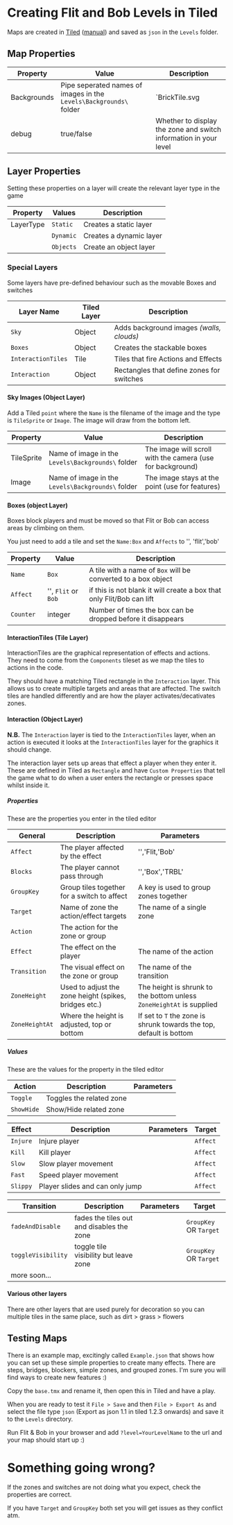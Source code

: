 # Creating Flit and Bob Levels in Tiled
Maps are created in [Tiled](https://www.mapeditor.org/) ([manual](http://doc.mapeditor.org/en/stable/)) and saved as `json` in the `Levels` folder.

## Map Properties

| Property | Value | Description |
|---|---|---|
| Backgrounds | Pipe seperated names of images in the `Levels\Backgrounds\` folder | `BrickTile.svg|Gnome.svg|WallTile.svg|Clouds.svg|Tools.svg` |
| debug | true/false | Whether to display the zone and switch information in your level |

## Layer Properties

Setting these properties on a layer will create the relevant layer type in the game

| Property | Values | Description |
|----------|----------|-----------|
| LayerType | `Static` | Creates a static layer | Just for images (background, over top etc.|
| | `Dynamic` | Creates a dynamic layer | Used only for the Coins and InteractionTiles |
| | `Objects` | Create an object layer | Used only for Boxes and Interaction |

### Special Layers
Some layers have pre-defined behaviour such as the movable Boxes and switches

| Layer Name | Tiled Layer| Description |
|----------|--|--------|
| `Sky` | Object | Adds background images _(walls, clouds)_ |
| `Boxes` | Object |Creates the stackable boxes | 
| `InteractionTiles` | Tile | Tiles that fire Actions and Effects |
| `Interaction` | Object |Rectangles that define zones for switches |

#### Sky Images (Object Layer)
Add a Tiled `point` where the `Name` is the filename of the image and the type is `TileSprite` or `Image`. The image will draw from the bottom left.

| Property | Value | Description |
|---|---|---|
| TileSprite | Name of image in the `Levels\Backgrounds\` folder | The image will scroll with the camera (use for background) |
| Image | Name of image in the `Levels\Backgrounds\` folder | The image stays at the point (use for features) |

#### Boxes (object Layer)
Boxes block players and must be moved so that Flit or Bob can access areas by climbing on them. 

You just need to add a tile and set the `Name:Box` and `Affects` to '', 'flit','bob'

| Property | Value | Description |
|---|---|---|
| `Name` | `Box` | A tile with a name of `Box` will be converted to a box object |
| `Affect` | '', `Flit` or `Bob` | if this is not blank it will create a box that only Flit/Bob can lift |
| `Counter` | integer | Number of times the box can be dropped before it disappears |

#### InteractionTiles (Tile Layer)
InteractionTiles are the graphical representation of effects and actions. They need to come from the `Components` tileset as we map the tiles to actions in the code. 

They should have a matching Tiled rectangle in the `Interaction` layer. This allows us to create multiple targets and areas that are affected. The switch tiles are handled differently and are how the player activates/decativates zones.

#### Interaction (Object Layer)

__N.B.__ The `Interaction` layer is tied to the `InteractionTiles` layer, when an action is executed it looks at the `InteractionTiles` layer for the graphics it should change.

The interaction layer sets up areas that effect a player when they enter it. These are defined in Tiled as  `Rectangle` and have `Custom Properties` that tell the game what to do when a user enters the rectangle or presses space whilst inside it.

##### Properties
These are the properties you enter in the tiled editor

| General | Description | Parameters |
|---|---|---|
| `Affect` | The player affected by the effect | '','Flit,'Bob' |
| `Blocks` | The player cannot pass through | '','Box','TRBL' |
| `GroupKey` | Group tiles together for a switch to affect | A key is used to group zones together  |
| `Target` | Name of zone the action/effect targets | The name of a single zone |
| `Action` | The action for the zone or group |  |
| `Effect` | The effect on the player | The name of the action |
| `Transition` | The visual effect on the zone or group | The name of the transition |
| `ZoneHeight` | Used to adjust the zone height (spikes, bridges etc.) | The height is shrunk to the bottom unless `ZoneHeightAt` is supplied |
| `ZoneHeightAt` | Where the height is adjusted, top or bottom | If set to `T` the zone is shrunk towards the top, default is bottom |

##### Values
These are the values for the property in the tiled editor

| Action | Description | Parameters |
|---|---|---|
| `Toggle` | Toggles the related zone | |
| `ShowHide` | Show/Hide related zone | |

| Effect | Description | Parameters | Target |
|---|---|---|---|
| `Injure` | Injure player |  | `Affect` |
| `Kill` | Kill player | | `Affect` |
| `Slow` | Slow player movement | | `Affect` |
| `Fast` | Speed player movement | | `Affect` |
| `Slippy` | Player slides and can only jump |  | `Affect` |

| Transition | Description | Parameters | Target |
|---|---|---|---|
| `fadeAndDisable` | fades the tiles out and disables the zone |  | `GroupKey` OR `Target` |
| `toggleVisibility` | toggle tile visibility but leave zone |  | `GroupKey` OR `Target` |
| more soon...| | |

#### Various other layers
There are other layers that are used purely for decoration so you can multiple tiles in the same place, such as dirt > grass > flowers

## Testing Maps
There is an example map, excitingly called `Example.json` that shows how you can set up these simple 
properties to create many effects. There are steps, bridges, blockers, simple zones, and grouped zones. I'm sure you will find ways to create new features :) 

Copy the `base.tmx` and rename it, then open this in Tiled and have a play. 

When you are ready to test it `File > Save` and then `File > Export As` and select the file type `json` (Export as json 1.1 in tiled 1.2.3 onwards) and save it to the `Levels` directory.

Run Flit & Bob in your browser and add `?level=YourLevelName` to the url and your map should start up :)

# Something going wrong?
If the zones and switches are not doing what you expect, check the properties are correct. 

If you have `Target` and `GroupKey` both set you will get issues as they conflict atm.